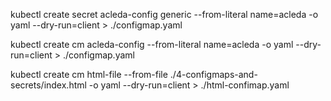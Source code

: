 kubectl create secret acleda-config generic --from-literal name=acleda -o yaml --dry-run=client > ./configmap.yaml 


kubectl create cm acleda-config --from-literal name=acleda -o yaml --dry-run=client > ./configmap.yaml 


kubectl create cm html-file --from-file ./4-configmaps-and-secrets/index.html -o yaml --dry-run=client > ./html-confimap.yaml